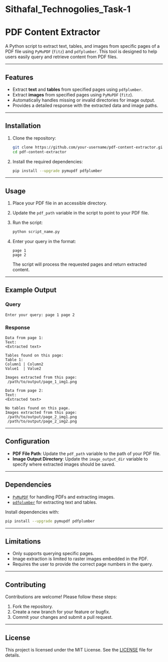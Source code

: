 # Sithafal_Technogolies_Task-1

# PDF Content Extractor

A Python script to extract text, tables, and images from specific pages of a PDF file using `PyMuPDF` (`fitz`) and `pdfplumber`. This tool is designed to help users easily query and retrieve content from PDF files.

---

## Features

- Extract **text** and **tables** from specified pages using `pdfplumber`.
- Extract **images** from specified pages using `PyMuPDF` (`fitz`).
- Automatically handles missing or invalid directories for image output.
- Provides a detailed response with the extracted data and image paths.

---

## Installation

1. Clone the repository:
   ```bash
   git clone https://github.com/your-username/pdf-content-extractor.git
   cd pdf-content-extractor
   ```

2. Install the required dependencies:
   ```bash
   pip install --upgrade pymupdf pdfplumber
   ```

---

## Usage

1. Place your PDF file in an accessible directory.
2. Update the `pdf_path` variable in the script to point to your PDF file.
3. Run the script:
   ```bash
   python script_name.py
   ```

4. Enter your query in the format:
   ```
   page 1
   page 2
   ```
   The script will process the requested pages and return extracted content.

---

## Example Output

### Query
```
Enter your query: page 1 page 2
```

### Response
```
Data from page 1:
Text:
<Extracted text>

Tables found on this page:
Table 1:
Column1 | Column2
Value1  | Value2

Images extracted from this page:
 /path/to/output/page_1_img1.png

Data from page 2:
Text:
<Extracted text>

No tables found on this page.
Images extracted from this page:
 /path/to/output/page_2_img1.png
 /path/to/output/page_2_img2.png
```

---

## Configuration

- **PDF File Path**: Update the `pdf_path` variable to the path of your PDF file.
- **Image Output Directory**: Update the `image_output_dir` variable to specify where extracted images should be saved.

---

## Dependencies

- [`PyMuPDF`](https://pymupdf.readthedocs.io/en/latest/) for handling PDFs and extracting images.
- [`pdfplumber`](https://github.com/jsvine/pdfplumber) for extracting text and tables.

Install dependencies with:
```bash
pip install --upgrade pymupdf pdfplumber
```

---

## Limitations

- Only supports querying specific pages.
- Image extraction is limited to raster images embedded in the PDF.
- Requires the user to provide the correct page numbers in the query.

---

## Contributing

Contributions are welcome! Please follow these steps:

1. Fork the repository.
2. Create a new branch for your feature or bugfix.
3. Commit your changes and submit a pull request.

---

## License

This project is licensed under the MIT License. See the [LICENSE](LICENSE) file for details.

